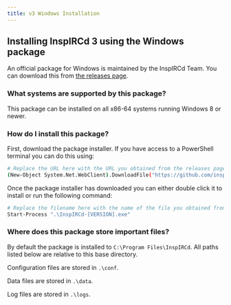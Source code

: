 ```yaml
---
title: v3 Windows Installation
---
```


## Installing InspIRCd 3 using the Windows package

An official package for Windows is maintained by the InspIRCd Team. You can download this from [the releases page](https://github.com/inspircd/inspircd/releases/latest).

### What systems are supported by this package?

This package can be installed on all x86-64 systems running Windows 8 or newer.

### How do I install this package?

First, download the package installer. If you have access to a PowerShell terminal you can do this using:

```sh
# Replace the URL here with the URL you obtained from the releases page.
(New-Object System.Net.WebClient).DownloadFile("https://github.com/inspircd/inspircd/releases/download/[VERSION]/InspIRCd-[VERSION].exe", "InspIRCd-[VERSION].exe")
```

Once the package installer has downloaded you can either double click it to install or run the following command:

```sh
# Replace the filename here with the name of the file you obtained from the releases page.
Start-Process ".\InspIRCd-[VERSION].exe"
```

### Where does this package store important files?

By default the package is installed to `C:\Program Files\InspIRCd`. All paths listed below are relative to this base directory.

Configuration files are stored in `.\conf`.

Data files are stored in `.\data`.

Log files are stored in `.\logs`.
